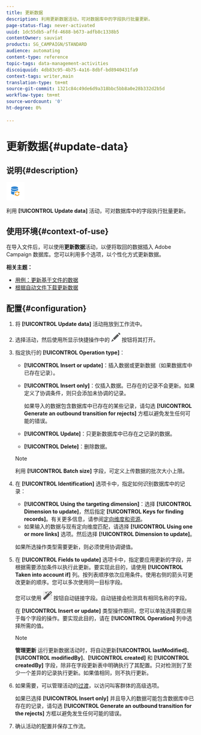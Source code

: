 ```yaml
---
title: 更新数据
description: 利用更新数据活动，可对数据库中的字段执行批量更新。
page-status-flag: never-activated
uuid: 1dc55db5-affd-4688-b673-adfb8c1338b5
contentOwner: sauviat
products: SG_CAMPAIGN/STANDARD
audience: automating
content-type: reference
topic-tags: data-management-activities
discoiquuid: 4db83c95-4b75-4a16-8dbf-bd8940431fa9
context-tags: writer,main
translation-type: tm+mt
source-git-commit: 1321c84c49de6d9a318bbc5bb8a0e28b332d2b5d
workflow-type: tm+mt
source-wordcount: '0'
ht-degree: 0%

---
```



# 更新数据{#update-data}

## 说明{#description}

![](assets/data_update.png)

利用 **[!UICONTROL Update data]** 活动，可对数据库中的字段执行批量更新。

## 使用环境{#context-of-use}

在导入文件后，可以使用&#x200B;**更新数据**&#x200B;活动，以便将取回的数据插入 Adobe Campaign 数据库。您可以利用多个选项，以个性化方式更新数据。

**相关主题：**

* [用例：更新基于文件的数据](../../automating/using/update-database-file.md)
* [根据自动文件下载更新数据](../../automating/using/update-data-automatic-download.md)

## 配置{#configuration}

1. 将 **[!UICONTROL Update data]** 活动拖放到工作流中。
1. 选择活动，然后使用所显示快捷操作中的 ![](assets/edit_darkgrey-24px.png) 按钮将其打开。
1. 指定执行的 **[!UICONTROL Operation type]**：

   * **[!UICONTROL Insert or update]**：插入数据或更新数据（如果数据库中已存在记录）。
   * **[!UICONTROL Insert only]**：仅插入数据。已存在的记录不会更新。如果定义了协调条件，则只会添加未协调的记录。

      如果导入的数据包含数据库中已存在的某些记录，请勾选 **[!UICONTROL Generate an outbound transition for rejects]** 方框以避免发生任何可能的错误。

   * **[!UICONTROL Update]**：只更新数据库中已存在之记录的数据。
   * **[!UICONTROL Delete]**：删除数据。

   >[!NOTE]
   >
   >利用 **[!UICONTROL Batch size]** 字段，可定义上传数据的批次大小上限。

1. 在 **[!UICONTROL Identification]** 选项卡中，指定如何识别数据库中的记录：

   * **[!UICONTROL Using the targeting dimension]**：选择 **[!UICONTROL Dimension to update]**，然后指定 **[!UICONTROL Keys for finding records]**。有关更多信息，请参阅[定向维度和资源](../../automating/using/query.md#targeting-dimensions-and-resources)。
   * 如果输入的数据与现有定向维度匹配，请选择 **[!UICONTROL Using one or more links]** 选项。然后选择 **[!UICONTROL Dimension to update]**。

   如果所选操作类型需要更新，则必须使用协调键值。

1. 在 **[!UICONTROL Fields to update]** 选项卡中，指定要应用更新的字段，并根据需要添加条件以执行此更新。要实现此目的，请使用 **[!UICONTROL Taken into account if]** 列。按列表顺序依次应用条件。使用右侧的箭头可更改更新的顺序。您可以多次使用同一目标字段。

   您可以使用 ![](assets/wkf_magic_wand-24px.png) 按钮自动链接字段。自动链接会检测具有相同名称的字段。

   在 **[!UICONTROL Insert or update]** 类型操作期间，您可以单独选择要应用于每个字段的操作。要实现此目的，请在 **[!UICONTROL Operation]** 列中选择所需的值。

   >[!NOTE]
   >
   >**管理更新** 运行更新数据活动时，将自动更新&#x200B;**[!UICONTROL lastModified]**、**[!UICONTROL modifiedBy]**、**[!UICONTROL created]** 和 **[!UICONTROL createdBy]** 字段，除非在字段更新表中明确执行了其配置。只对检测到了至少一个差异的记录执行更新。如果值相同，则不执行更新。

1. 如果需要，可以管理活动的[过渡](../../automating/using/activity-properties.md)，以访问叫客群体的高级选项。

   如果已选择 **[!UICONTROL Insert only]** 并且导入的数据可能包含数据库中已存在的记录，请勾选 **[!UICONTROL Generate an outbound transition for the rejects]** 方框以避免发生任何可能的错误。

1. 确认活动的配置并保存工作流。
